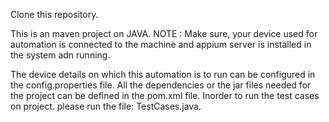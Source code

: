 Clone this repository.

This is an maven project on JAVA.
NOTE : Make sure, your device used for automation is connected to the machine and appium server is installed in the system adn running.

The device details on which this automation is to run can be configured in the config.properties file.
All the dependencies or the jar files needed for the project can be defined in the pom.xml file.
Inorder to run the test cases on project. please run the file: TestCases.java.
